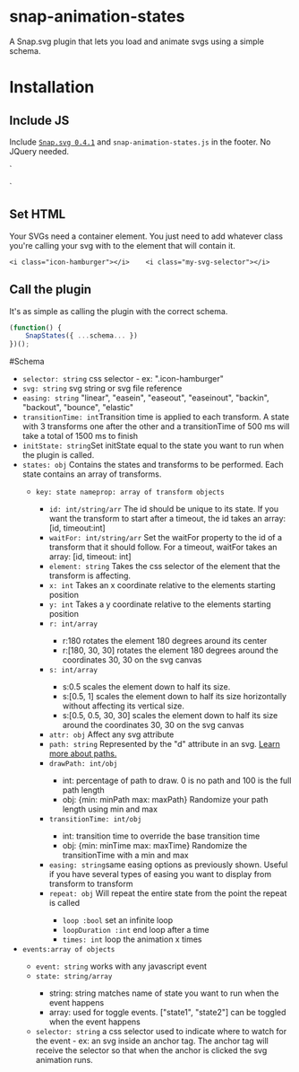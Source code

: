 # snap-animation-states
A Snap.svg plugin that lets you load and animate svgs using a simple schema.

# Installation

## Include JS

Include [`Snap.svg 0.4.1`](https://cdnjs.com/libraries/snap.svg/0.4.1) and `snap-animation-states.js` in the footer. No JQuery needed.

`
<script type="text/javascript" src="js/snap.svg.js"></script>   
<script type="text/javascript" src="js/snap-animation-states.js"></script>    
`

## Set HTML

Your SVGs need a container element. You just need to add whatever class you're calling your svg with to the element that will contain it.

`
<i class="icon-hamburger"></i>   
<i class="my-svg-selector"></i>    
`
				
## Call the plugin
				
It's as simple as calling the plugin with the correct schema.
```js
(function() {    
	SnapStates({ ...schema... })
})();
```
#Schema
<ul class="gutter">
	<li><code>selector: string</code> css selector - ex: ".icon-hamburger"</li>
	<li><code>svg: string</code> svg string or svg file reference</li>
	<li><code>easing: string</code> "linear", "easein", "easeout", "easeinout", "backin", "backout", "bounce", "elastic"</li>
	<li><code>transitionTime: int</code>Transition time is applied to each transform.  A state with 3 transforms one after the other and a transitionTime of 500 ms will take a total of 1500 ms to finish</li>
	<li><code>initState: string</code>Set initState equal to the state you want to run when the plugin is called.</li>
	<li><code>states: obj</code> Contains the states and transforms to be performed.  Each state contains an array of transforms.</li>
	<ul>
		<li><code>key: state name</code><code>prop: array of transform objects</code></li>
		<ul>
			<li><code>id: int/string/arr</code> The id should be unique to its state. If you want the transform to start after a timeout, the id takes an array: [id, timeout:int]</li>
			<li><code>waitFor: int/string/arr</code> Set the waitFor property to the id of a transform that it should follow.  For a timeout, waitFor takes an array: [id, timeout: int]</li>
			<li><code>element: string</code> Takes the css selector of the element that the transform is affecting.</li>
			<li><code>x: int</code> Takes an x coordinate relative to the elements starting position</li>
			<li><code>y: int</code> Takes a y coordinate relative to the elements starting position</li>
			<li><code>r: int/array</code></li>
			<ul>
				<li>r:180 rotates the element 180 degrees around its center</li>
				<li>r:[180, 30, 30] rotates the element 180 degrees around the coordinates 30, 30 on the svg canvas</li>
			</ul>
			<li><code>s: int/array</code></li>
			<ul>
				<li>s:0.5 scales the element down to half its size.</li>
				<li>s:[0.5, 1] scales the element down to half its size horizontally without affecting its vertical size.</li>
				<li>s:[0.5, 0.5, 30, 30] scales the element down to half its size around the coordinates 30, 30 on the svg canvas</li>
			</ul>
			<!--<li><code>points: string</code></li>-->
			<li><code>attr: obj</code> Affect any svg attribute</li>			
			<li><code>path: string</code> Represented by the "d" attribute in an svg.  <a href="https://developer.mozilla.org/en-US/docs/Web/SVG/Tutorial/Paths">Learn more about paths.</a></li>
			<li><code>drawPath: int/obj</code></li>
			<ul>
				<li>int: percentage of path to draw. 0 is no path and 100 is the full path length</li>
				<li>obj: {min: minPath max: maxPath} Randomize your path length using min and max</li>
			</ul>	
			<li><code>transitionTime: int/obj</code></li>
			<ul>
				<li>int: transition time to override the base transition time</li>
				<li>obj: {min: minTime max: maxTime}  Randomize the transitionTime with a min and max</li>
			</ul>						
			<li><code>easing: string</code>same easing options as previously shown.  Useful if you have several types of easing you want to display from transform to transform</li>					
			<li><code>repeat: obj</code> Will repeat the entire state from the point the repeat is called</li>
			<ul>
				<li><code>loop :bool</code> set an infinite loop</li>
				<li><code>loopDuration :int</code> end loop after a time</li>
				<li><code>times: int</code> loop the animation x times</li>
			</ul>	
		</ul>				
	</ul>
	<li><code>events:array of objects</code></li>
	<ul>
		<li><code>event: string</code> works with any javascript event</li>
		<li><code>state: string/array</code></li>
		<ul>
			<li>string: string matches name of state you want to run when the event happens</li>
			<li>array: used for toggle events. ["state1", "state2"] can be toggled when the event happens</li>
		</ul>
		<li><code>selector: string</code> a css selector used to indicate where to watch for the event - ex: an svg inside an anchor tag.  The anchor tag will receive the selector so that when the anchor is clicked the svg animation runs.</li>
	</ul>
</ul>
